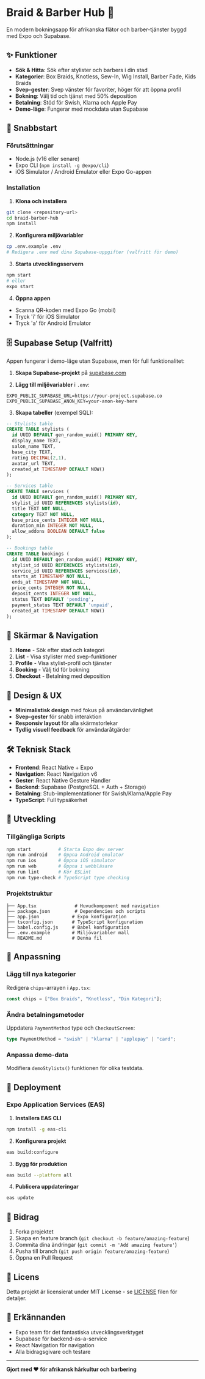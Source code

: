 # Braid & Barber Hub 🎯

En modern bokningsapp för afrikanska flätor och barber-tjänster byggd med Expo och Supabase.

## ✨ Funktioner

- **Sök & Hitta**: Sök efter stylister och barbers i din stad
- **Kategorier**: Box Braids, Knotless, Sew-In, Wig Install, Barber Fade, Kids Braids
- **Svep-gester**: Svep vänster för favoriter, höger för att öppna profil
- **Bokning**: Välj tid och tjänst med 50% deposition
- **Betalning**: Stöd för Swish, Klarna och Apple Pay
- **Demo-läge**: Fungerar med mockdata utan Supabase

## 🚀 Snabbstart

### Förutsättningar

- Node.js (v16 eller senare)
- Expo CLI (`npm install -g @expo/cli`)
- iOS Simulator / Android Emulator eller Expo Go-appen

### Installation

1. **Klona och installera**
```bash
git clone <repository-url>
cd braid-barber-hub
npm install
```

2. **Konfigurera miljövariabler**
```bash
cp .env.example .env
# Redigera .env med dina Supabase-uppgifter (valfritt för demo)
```

3. **Starta utvecklingsservern**
```bash
npm start
# eller
expo start
```

4. **Öppna appen**
- Scanna QR-koden med Expo Go (mobil)
- Tryck 'i' för iOS Simulator
- Tryck 'a' för Android Emulator

## 🗄️ Supabase Setup (Valfritt)

Appen fungerar i demo-läge utan Supabase, men för full funktionalitet:

1. **Skapa Supabase-projekt** på [supabase.com](https://supabase.com)

2. **Lägg till miljövariabler** i `.env`:
```env
EXPO_PUBLIC_SUPABASE_URL=https://your-project.supabase.co
EXPO_PUBLIC_SUPABASE_ANON_KEY=your-anon-key-here
```

3. **Skapa tabeller** (exempel SQL):
```sql
-- Stylists table
CREATE TABLE stylists (
  id UUID DEFAULT gen_random_uuid() PRIMARY KEY,
  display_name TEXT,
  salon_name TEXT,
  base_city TEXT,
  rating DECIMAL(2,1),
  avatar_url TEXT,
  created_at TIMESTAMP DEFAULT NOW()
);

-- Services table
CREATE TABLE services (
  id UUID DEFAULT gen_random_uuid() PRIMARY KEY,
  stylist_id UUID REFERENCES stylists(id),
  title TEXT NOT NULL,
  category TEXT NOT NULL,
  base_price_cents INTEGER NOT NULL,
  duration_min INTEGER NOT NULL,
  allow_addons BOOLEAN DEFAULT false
);

-- Bookings table
CREATE TABLE bookings (
  id UUID DEFAULT gen_random_uuid() PRIMARY KEY,
  stylist_id UUID REFERENCES stylists(id),
  service_id UUID REFERENCES services(id),
  starts_at TIMESTAMP NOT NULL,
  ends_at TIMESTAMP NOT NULL,
  price_cents INTEGER NOT NULL,
  deposit_cents INTEGER NOT NULL,
  status TEXT DEFAULT 'pending',
  payment_status TEXT DEFAULT 'unpaid',
  created_at TIMESTAMP DEFAULT NOW()
);
```

## 📱 Skärmar & Navigation

1. **Home** - Sök efter stad och kategori
2. **List** - Visa stylister med svep-funktioner
3. **Profile** - Visa stylist-profil och tjänster
4. **Booking** - Välj tid för bokning
5. **Checkout** - Betalning med deposition

## 🎨 Design & UX

- **Minimalistisk design** med fokus på användarvänlighet
- **Svep-gester** för snabb interaktion
- **Responsiv layout** för alla skärmstorlekar
- **Tydlig visuell feedback** för användaråtgärder

## 🛠️ Teknisk Stack

- **Frontend**: React Native + Expo
- **Navigation**: React Navigation v6
- **Gester**: React Native Gesture Handler
- **Backend**: Supabase (PostgreSQL + Auth + Storage)
- **Betalning**: Stub-implementationer för Swish/Klarna/Apple Pay
- **TypeScript**: Full typsäkerhet

## 📝 Utveckling

### Tillgängliga Scripts

```bash
npm start          # Starta Expo dev server
npm run android    # Öppna Android emulator
npm run ios        # Öppna iOS simulator
npm run web        # Öppna i webbläsare
npm run lint       # Kör ESLint
npm run type-check # TypeScript type checking
```

### Projektstruktur

```
├── App.tsx              # Huvudkomponent med navigation
├── package.json         # Dependencies och scripts
├── app.json            # Expo konfiguration
├── tsconfig.json       # TypeScript konfiguration
├── babel.config.js     # Babel konfiguration
├── .env.example        # Miljövariabler mall
└── README.md           # Denna fil
```

## 🔧 Anpassning

### Lägg till nya kategorier
Redigera `chips`-arrayen i `App.tsx`:
```typescript
const chips = ["Box Braids", "Knotless", "Din Kategori"];
```

### Ändra betalningsmetoder
Uppdatera `PaymentMethod` type och `CheckoutScreen`:
```typescript
type PaymentMethod = "swish" | "klarna" | "applepay" | "card";
```

### Anpassa demo-data
Modifiera `demoStylists()` funktionen för olika testdata.

## 🚀 Deployment

### Expo Application Services (EAS)

1. **Installera EAS CLI**
```bash
npm install -g eas-cli
```

2. **Konfigurera projekt**
```bash
eas build:configure
```

3. **Bygg för produktion**
```bash
eas build --platform all
```

4. **Publicera uppdateringar**
```bash
eas update
```

## 🤝 Bidrag

1. Forka projektet
2. Skapa en feature branch (`git checkout -b feature/amazing-feature`)
3. Commita dina ändringar (`git commit -m 'Add amazing feature'`)
4. Pusha till branch (`git push origin feature/amazing-feature`)
5. Öppna en Pull Request

## 📄 Licens

Detta projekt är licensierat under MIT License - se [LICENSE](LICENSE) filen för detaljer.

## 🙏 Erkännanden

- Expo team för det fantastiska utvecklingsverktyget
- Supabase för backend-as-a-service
- React Navigation för navigation
- Alla bidragsgivare och testare

---

**Gjort med ❤️ för afrikansk hårkultur och barbering**
